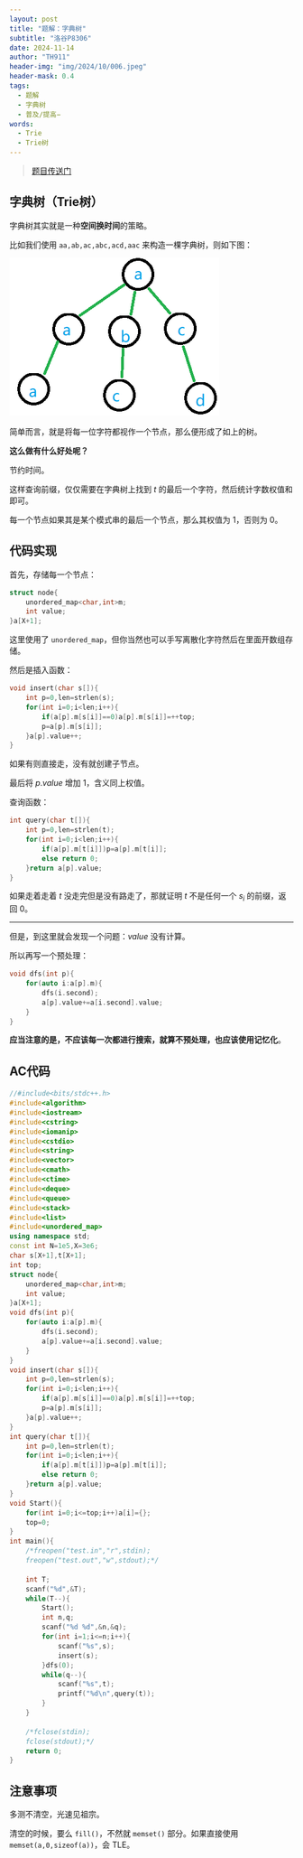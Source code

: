 ```yaml
---
layout: post
title: "题解：字典树"
subtitle: "洛谷P8306"
date: 2024-11-14
author: "TH911"
header-img: "img/2024/10/006.jpeg"
header-mask: 0.4
tags:
  - 题解
  - 字典树
  - 普及/提高−
words:
  - Trie
  - Trie树
---
```


> [题目传送门](https://www.luogu.com.cn/problem/P8306)

## 字典树（Trie树）

字典树其实就是一种**空间换时间**的策略。

比如我们使用 $\texttt{aa,ab,ac,abc,acd,aac}$ 来构造一棵字典树，则如下图：

![](/img/2024/11/001.png)

简单而言，就是将每一位字符都视作一个节点，那么便形成了如上的树。

**这么做有什么好处呢？**

节约时间。

这样查询前缀，仅仅需要在字典树上找到 $t$ 的最后一个字符，然后统计字数权值和即可。

每一个节点如果其是某个模式串的最后一个节点，那么其权值为 $1$，否则为 $0$。

## 代码实现

首先，存储每一个节点：

```cpp
struct node{
	unordered_map<char,int>m;
	int value;
}a[X+1];
```

这里使用了 `unordered_map`，但你当然也可以手写离散化字符然后在里面开数组存储。

然后是插入函数：

```cpp
void insert(char s[]){
	int p=0,len=strlen(s);
    for(int i=0;i<len;i++){
        if(a[p].m[s[i]]==0)a[p].m[s[i]]=++top;
        p=a[p].m[s[i]];
    }a[p].value++;
}
```

如果有则直接走，没有就创建子节点。

最后将 $p.value$ 增加 $1$，含义同上权值。

查询函数：

```cpp
int query(char t[]){
	int p=0,len=strlen(t);
	for(int i=0;i<len;i++){
		if(a[p].m[t[i]])p=a[p].m[t[i]];
		else return 0;
	}return a[p].value;
}
```

如果走着走着 $t$ 没走完但是没有路走了，那就证明 $t$ 不是任何一个 $s_i$ 的前缀，返回 $0$。

***

但是，到这里就会发现一个问题：$value$ 没有计算。

所以再写一个预处理：

```cpp
void dfs(int p){
	for(auto i:a[p].m){
		dfs(i.second);
		a[p].value+=a[i.second].value;
	}
}
```

**应当注意的是，不应该每一次都进行搜索，就算不预处理，也应该使用记忆化**。

## AC代码

```cpp
//#include<bits/stdc++.h>
#include<algorithm> 
#include<iostream>
#include<cstring>
#include<iomanip>
#include<cstdio>
#include<string>
#include<vector>
#include<cmath>
#include<ctime>
#include<deque>
#include<queue>
#include<stack>
#include<list>
#include<unordered_map>
using namespace std;
const int N=1e5,X=3e6;
char s[X+1],t[X+1];
int top;
struct node{
	unordered_map<char,int>m;
	int value;
}a[X+1];
void dfs(int p){
	for(auto i:a[p].m){
		dfs(i.second);
		a[p].value+=a[i.second].value;
	}
}
void insert(char s[]){
	int p=0,len=strlen(s);
    for(int i=0;i<len;i++){
        if(a[p].m[s[i]]==0)a[p].m[s[i]]=++top;
        p=a[p].m[s[i]];
    }a[p].value++;
}
int query(char t[]){
	int p=0,len=strlen(t);
	for(int i=0;i<len;i++){
		if(a[p].m[t[i]])p=a[p].m[t[i]];
		else return 0;
	}return a[p].value;
}
void Start(){
	for(int i=0;i<=top;i++)a[i]={};
	top=0;
} 
int main(){
	/*freopen("test.in","r",stdin);
	freopen("test.out","w",stdout);*/
	
	int T;
	scanf("%d",&T);
	while(T--){
		Start();
		int n,q;
		scanf("%d %d",&n,&q);
		for(int i=1;i<=n;i++){
			scanf("%s",s);
			insert(s);
		}dfs(0);
		while(q--){
			scanf("%s",t);
			printf("%d\n",query(t));
		}
	} 
	
	/*fclose(stdin);
	fclose(stdout);*/
	return 0;
}
```

## 注意事项

多测不清空，光速见祖宗。

清空的时候，要么 `fill()`，不然就 `memset()` 部分。如果直接使用 `memset(a,0,sizeof(a))`，会 $\text{TLE}$。